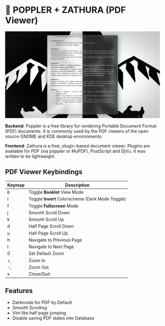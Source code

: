 # 📄 POPPLER + ZATHURA (PDF Viewer)

![Zathura PDF Viewer](./.assets/zathura.jpg)

**Backend**: Poppler is a free library for rendering Portable Document Format (PDF) documents. It is commonly used by the PDF viewers of the open source GNOME and KDE desktop environments.<br>

**Frontend**: Zathura is a free, plugin-based document viewer. Plugins are available for PDF (via poppler or MuPDF), PostScript and DjVu. It was written to be lightweight.

## PDF Viewer Keybindings

| Keymap   | Description                                      |
| -------- | ------------------------------------------------ |
| b        | Toggle **Booklet** View Mode                     |
| I        | Toggle **Invert** Colorscheme (Dark Mode Toggle) |
| f        | Toggle **Fullscreen** Mode                       |
| j        | Smooth Scroll Down                               |
| k        | Smooth Scroll Up                                 |
| d        | Half Page Scroll Down                            |
| u        | Half Page Scroll Up                              |
| h        | Navigate to Previous Page                        |
| l        | Navigate to Next Page                            |
| 0        | Set Default Zoom                                 |
| +, <C-i> | Zoom In                                          |
| -, <C-o> | Zoom Out                                         |
| x        | Close/Quit                                       |

## Features

- Darkmode for PDF by Default
- Smooth Scrolling
- Vim like half page jumping
- Disable saving PDF states into Database
